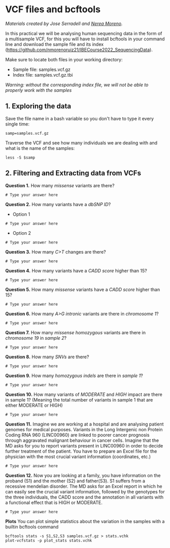 # VCF files and bcftools
*Materials created by Jose Serradell and [Nerea Moreno](https://github.com/nmorenoruiz21).*

In this practical we will be analysing human sequencing data in the form of a multisample VCF, for this you will have to install bcftools in your command line and download the sample file and its index (https://github.com/nmorenoruiz21/IBECourse2022_SequencingData). 

Make sure to locate both files in your working directory:

- Sample file: samples.vcf.gz
- Index file: samples.vcf.gz.tbi

*Warning: without the corresponding index file, we will not be able to properly work with the samples*


## 1. Exploring the data

Save the file name in a bash variable so you don't have to type it every single time:
```
samp=samples.vcf.gz
```

Traverse the VCF and see how many individuals we are dealing with and what is the name of the samples:
```
less -S $samp
```

## 2. Filtering and Extracting data from VCFs

**Question 1.** How many *missense* variants are there?

```
# Type your answer here
```

**Question 2.** How many variants have a *dbSNP ID*?

* Option 1
```
# Type your answer here
```

* Option 2
```
# Type your answer here
```


**Question 3.** How many *C>T* changes are there?

```
# Type your answer here
```

**Question 4.** How many variants have a *CADD score* higher than 15?

```
# Type your answer here
```

**Question 5.** How many *missense* variants have a *CADD score* higher than 15?

```
# Type your answer here
```

**Question 6.** How many *A>G intronic* variants are there in *chromosome 1*?

```
# Type your answer here
```

**Question 7.** How many *missense homozygous* variants are there in *chromosome 19* in *sample 2*?

```
# Type your answer here
```

**Question 8.** How many *SNVs* are there?

```
# Type your answer here
```

**Question 9.** How many *homozygous indels* are there in *sample 1*?

```
# Type your answer here
```

**Question 10.** How many variants of *MODERATE* and *HIGH* impact are there in sample 1? (Meaning the total number of variants in sample 1 that are either MODERATE or HIGH)

```
# Type your answer here
```

**Question 11.** Imagine we are working at a hospital and are analysing patient genomes for medical purposes. Variants in the Long Intergenic non Protein Coding RNA 960 (LINC00960) are linked to poorer cancer prognosis through aggravated malignant behaviour in cancer cells. Imagine that the MD asks for you to report variants present in LINC00960 in order to decide further treatment of the patient. You have to prepare an Excel file for the physician with the most crucial variant information (coordinates, etc.)
```
# Type your answer here
```


**Question 12.** Now you are looking at a family, you have information on the proband (S1) and the mother (S2) and father(S3). S1 suffers from a recessive mendelian disorder. The MD asks for an Excel report in which he can easily see the crucial variant information, followed by the genotypes for the three individuals, the CADD score and the annotation in all variants with a functional effect that is HIGH or MODERATE. 
```
# Type your answer here
```

**Plots** You can plot simple statistics about the variation in the samples with a builtin bcftools command
```
bcftools stats -s S1,S2,S3 samples.vcf.gz > stats.vchk
plot-vcfstats -p plot_stats stats.vchk
```

